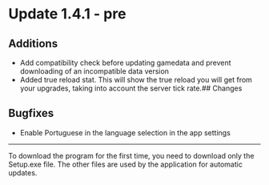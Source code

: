 # Update 1.4.1 - pre

## Additions
- Add compatibility check before updating gamedata and prevent downloading of an incompatible data version
- Added true reload stat. This will show the true reload you will get from your upgrades, taking into account the server tick rate.## Changes


## Bugfixes
- Enable Portuguese in the language selection in the app settings
___
To download the program for the first time, you need to download only the Setup.exe file. The other files are used by the application for automatic updates.

